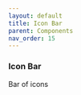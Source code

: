 ```yaml
---
layout: default
title: Icon Bar
parent: Components
nav_order: 15
---
```


### Icon Bar

Bar of icons